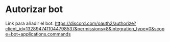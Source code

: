 # Autorizar bot

Link para añadir el bot: https://discord.com/oauth2/authorize?client_id=1328947411044798537&permissions=8&integration_type=0&scope=bot+applications.commands

